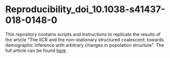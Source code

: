 # Reproducibility_doi_10.1038-s41437-018-0148-0

This repository contains scripts and instructions to replicate the results of the article "The IICR and the non-stationary structured coalescent: towards demographic inference with arbitrary changes in population structure". 
The full article can be found [here](https://www.nature.com/articles/s41437-018-0148-0)

